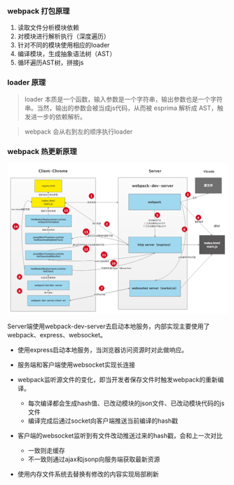 ### webpack 打包原理
1. 读取文件分析模块依赖
2. 对模块进行解析执行（深度遍历）
3. 针对不同的模块使用相应的loader
4. 编译模块，生成抽象语法树（AST）
5. 循环遍历AST树，拼接js

### loader 原理
> loader 本质是一个函数，输入参数是一个字符串，输出参数也是一个字符串。当然，输出的参数会被当成js代码，从而被 esprima 解析成 AST，触发进一步的依赖解析。

> webpack 会从右到左的顺序执行loader 

### webpack 热更新原理

![alt webpack热更新](../markdown-images/webpack-hot-update.jpeg)

Server端使用webpack-dev-server去启动本地服务，内部实现主要使用了webpack、express、websocket。

* 使用express启动本地服务，当浏览器访问资源时对此做响应。
* 服务端和客户端使用websocket实现长连接
* webpack监听源文件的变化，即当开发者保存文件时触发webpack的重新编译。

  * 每次编译都会生成hash值、已改动模块的json文件、已改动模块代码的js文件
  * 编译完成后通过socket向客户端推送当前编译的hash戳

* 客户端的websocket监听到有文件改动推送过来的hash戳，会和上一次对比

  * 一致则走缓存
  * 不一致则通过ajax和jsonp向服务端获取最新资源
  
* 使用内存文件系统去替换有修改的内容实现局部刷新
